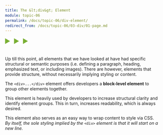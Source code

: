 ```yaml
---
title: The &lt;div&gt; Element
module: topic-06
permalink: /docs/topic-06/div-element/
redirect_from: /docs/topic-06/03-div/01-page.md
---
```


<img src="./../../../img/arrow-divider.svg" style="width: 75px; border: none; margin: 0px 0 20px 0" />

Up till this point, all elements that we have looked at have had specific structural or semantic purposes (i.e. defining a paragraph, heading, emphasized text, or including images). There are however, elements that provide structure, without necessarily implying styling or content.

The `<div>...</div>` element offers developers a **block-level element** to group other elements together.

This element is heavily used by developers to increase structural clarity and identify element groups. This in turn, increases readability, which is always desired.

This element also serves as an easy way to wrap content to style via CSS. _By itself, the sole styling implied by the_ `<div>` _element is that it will start on a new line._
